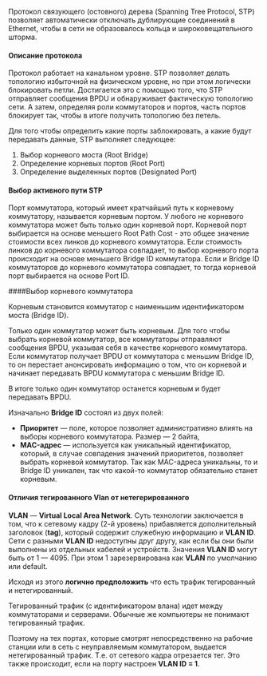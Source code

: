 Протокол связующего (остовного) дерева (Spanning Tree Protocol, STP) позволяет автоматически отключать дублирующие соединений в Ethernet, чтобы в сети не образовалось кольца и широковещательного шторма.

#### Описание протокола 

Протокол работает на канальном уровне. STP позволяет делать топологию избыточной на физическом уровне, но при этом логически блокировать петли. Достигается это с помощью того, что STP отправляет сообщения BPDU и обнаруживает фактическую топологию сети. А затем, определяя роли коммутаторов и портов, часть портов блокирует так, чтобы в итоге получить топологию без петель.

Для того чтобы определить какие порты заблокировать, а какие будут передавать данные, STP выполняет следующее:

1. Выбор корневого моста (Root Bridge)
2. Определение корневых портов (Root Port)
3. Определение выделенных портов (Designated Port)

#### Выбор активного пути STP

Порт коммутатора, который имеет кратчайший путь к корневому коммутатору, называется корневым портом. У любого не корневого коммутатора может быть только один корневой порт. Корневой порт выбирается на основе меньшего Root Path Cost - это общее значение стоимости всех линков до корневого коммутатора. Если стоимость линков до корневого коммутатора совпадает, то выбор корневого порта происходит на основе меньшего Bridge ID коммутатора. Если и Bridge ID коммутаторов до корневого коммутатора совпадает, то тогда корневой порт выбирается на основе Port ID.

####Выбор корневого коммутатора 

Корневым становится коммутатор с наименьшим идентификатором моста (Bridge ID).

Только один коммутатор может быть корневым. Для того чтобы выбрать корневой коммутатор, все коммутаторы отправляют сообщения BPDU, указывая себя в качестве корневого коммутатора. Если коммутатор получает BPDU от коммутатора с меньшим Bridge ID, то он перестает анонсировать информацию о том, что он корневой и начинает передавать BPDU коммутатора с меньшим Bridge ID.

В итоге только один коммутатор останется корневым и будет передавать BPDU.

Изначально **Bridge ID** состоял из двух полей:

- **Приоритет** — поле, которое позволяет административно влиять на выборы корневого коммутатора. Размер — 2 байта,
- **MAC-адрес** — используется как уникальный идентификатор, который, в случае совпадения значений приоритетов, позволяет выбрать корневой коммутатор. Так как MAC-адреса уникальны, то и Bridge ID уникален, так что какой-то коммутатор обязательно станет корневым.

#### **Отличия тегированного Vlan от нетегерированного**

**VLAN** — **Virtual Local Area Network**. Суть технологии заключается в том, что к сетевому кадру (2-й уровень) прибавляется дополнительный заголовок (**tag**), который содержит служебную информацию и **VLAN ID**. Сети с разными **VLAN ID** недоступны друг другу, как если бы они были выполнены из отдельных кабелей и устройств. Значения **VLAN ID** могут быть от 1 — 4095. При этом 1 зарезервирована как **VLAN** по умолчанию или default.

Исходя из этого **логично предположить** что есть трафик тегированный и нетегированный. 

Тегированный трафик (с идентификатором влана) идет между коммутаторами и серверами. Обычные же компьютеры не понимают тегированный трафик. 

Поэтому на тех портах, которые смотрят непосредственно на рабочие станции или в сеть с неуправляемым коммутатором, выдается нетегированный трафик. Т.е. от сетевого кадра отрезается тег. Это также происходит, если на порту настроен **VLAN ID = 1**.


